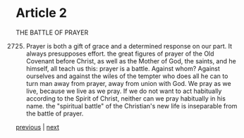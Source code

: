 # Article 2

THE BATTLE OF PRAYER

2725. Prayer is both a gift of grace and a determined response on our part. It always presupposes effort. the great figures of prayer of the Old Covenant before Christ, as well as the Mother of God, the saints, and he himself, all teach us this: prayer is a battle. Against whom? Against ourselves and against the wiles of the tempter who does all he can to turn man away from prayer, away from union with God. We pray as we live, because we live as we pray. If we do not want to act habitually according to the Spirit of Christ, neither can we pray habitually in his name. the "spiritual battle" of the Christian's new life is inseparable from the battle of prayer.

[previous](https://github.com/Tenari/non-fiction/blob/master/catechism/__P9N.md) | [next](https://github.com/Tenari/non-fiction/blob/master/catechism/__P9P.md)